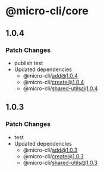 # @micro-cli/core

## 1.0.4

### Patch Changes

- publish test
- Updated dependencies
  - @micro-cli/add@1.0.4
  - @micro-cli/create@1.0.4
  - @micro-cli/shared-utils@1.0.4

## 1.0.3

### Patch Changes

- test
- Updated dependencies
  - @micro-cli/add@1.0.3
  - @micro-cli/create@1.0.3
  - @micro-cli/shared-utils@1.0.3
